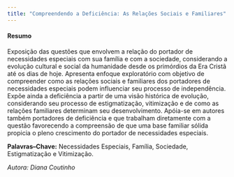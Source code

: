 ```yaml
--- 
title: "Compreendendo a Deficiência: As Relações Sociais e Familiares"
---
```



#### Resumo

Exposição das questões que envolvem a relação do portador de necessidades especiais com sua família e com a sociedade, considerando a evolução cultural e social da humanidade desde os primórdios da Era Cristã até os dias de hoje. Apresenta enfoque exploratório com objetivo de compreender como as relações sociais e familiares dos portadores de necessidades especiais podem influenciar seu processo de independência. Expõe ainda a deficiência a partir de uma visão histórica de evolução, considerando seu processo de estigmatização, vitimização e de como as relações familiares determinam seu desenvolvimento. Apóia-se em autores também portadores de deficiência e que trabalham diretamente com a questão favorecendo a compreensão de que uma base familiar sólida propicia o pleno crescimento do portador de necessidades especiais.

**Palavras–Chave:** Necessidades Especiais, Família, Sociedade, Estigmatização e Vitimização.

*Autora: Diana Coutinho*